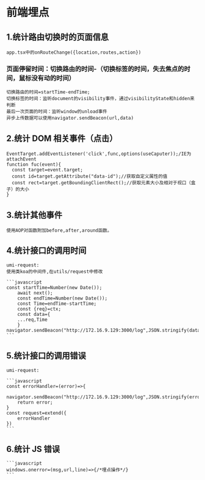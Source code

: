 # 前端埋点

## 1.统计路由切换时的页面信息

    app.tsx中的onRouteChange({location,routes,action})

### 页面停留时间：切换路由的时间-（切换标签的时间，失去焦点的时间，鼠标没有动的时间）

    切换路由的时间=startTime-endTime;
    切换标签的时间：监听document的visibility事件，通过visibilityState和hidden来判断
    最后一次页面的时间：监听window的unload事件
    异步上传数据可以使用navigator.sendBeacon(url,data)

## 2.统计 DOM 相关事件（点击）

    EventTarget.addEventListener('click',func,options(useCaputer));/IE为attachEvent
    function fuc(event){
      const target=event.target;
      const id=target.getAttribute("data-id");//获取自定义属性的值
      const rect=target.getBoundingClientRect();//获取元素大小及相对于视口（盒子）的大小
    }

## 3.统计其他事件

    使用AOP对函数附加before,after,around函数。

## 4.统计接口的调用时间

    umi-request:
    使用类koa的中间件,在utils/request中修改

    ```javascript
    const startTime=Number(new Date());
        await next();
        const endTime=Number(new Date());
        const Time=endTime-startTime;
        const {req}=ctx;
        const data={
        ...req,Time
        }
    navigator.sendBeacon("http://172.16.9.129:3000/log",JSON.stringify(data));
    ```

## 5.统计接口的调用错误

    umi-request:

    ```javascript
    const errorHandler=(error)=>{
        navigator.sendBeacon("http://172.16.9.129:3000/log",JSON.stringify(error));
        return error;
    }
    const request=extend({
        errorHandler
    })
    ```

## 6.统计 JS 错误

    ```javascript
    windows.onerror=(msg,url,line)=>{/*埋点操作*/}
    ```
